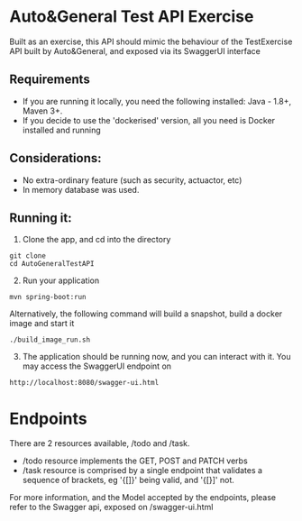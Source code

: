 Auto&General Test API Exercise
==============================

Built as an exercise, this API should mimic the behaviour of the TestExercise API built by Auto&General, and exposed via its SwaggerUI interface

## Requirements

- If you are running it locally, you need the following installed:
    Java - 1.8+, Maven 3+.
- If you decide to use the 'dockerised' version, all you need is Docker installed and running

## Considerations:

- No extra-ordinary feature (such as security, actuactor, etc)
- In memory database was used.

## Running it:

1. Clone the app, and cd into the directory
```
git clone
cd AutoGeneralTestAPI
```
2. Run your application
```
mvn spring-boot:run
```
Alternatively, the following command will build a snapshot, build a docker image and start it
```
./build_image_run.sh
```
 
3. The application should be running now, and you can interact with it. You may access the SwaggerUI endpoint on
```
http://localhost:8080/swagger-ui.html
```

# Endpoints

There are 2 resources available, /todo and /task. 
  
  - /todo resource implements the GET, POST and PATCH verbs
  - /task resource is comprised by a single endpoint that validates a sequence of brackets, eg '{[]}' being valid, and '{[}]' not.
  
For more information, and the Model accepted by the endpoints, please refer to the Swagger api, exposed on /swagger-ui.html
